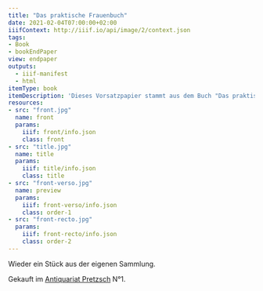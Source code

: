```yaml
---
title: "Das praktische Frauenbuch"
date: 2021-02-04T07:00:00+02:00
iiifContext: http://iiif.io/api/image/2/context.json
tags:
- Book
- bookEndPaper
view: endpaper
outputs:
  - iiif-manifest
  - html
itemType: book
itemDescription: 'Dieses Vorsatzpapier stammt aus dem Buch "Das praktische Frauenbuch", von Wilhelm Möller, erschienen 1901 im Verlag von Wilhelm Möller, Berlin. <a class="worldcat" href="http://www.worldcat.org/oclc/249946401">&nbsp;</a>'
resources:
- src: "front.jpg"
  name: front
  params:
    iiif: front/info.json
    class: front
- src: "title.jpg"
  name: title
  params:
    iiif: title/info.json
    class: title
- src: "front-verso.jpg"
  name: preview
  params:
    iiif: front-verso/info.json
    class: order-1
- src: "front-recto.jpg"
  params:
    iiif: front-recto/info.json
    class: order-2
---
```

Wieder ein Stück aus der eigenen Sammlung.
<!--more-->
<div class="source">
Gekauft im <a target="_blank" href="https://antiquariat-pretzsch.de/">Antiquariat Pretzsch</a> N°1.
</div>
